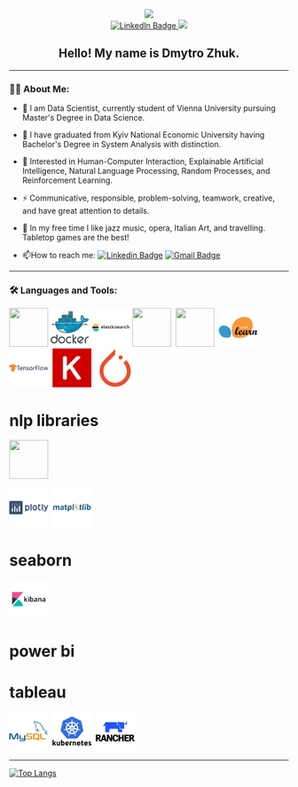 <div align="center">
  <img src="https://imageio.forbes.com/specials-images/imageserve/663b14f330ff2232e88dd9f3/The-Important-Difference-Between-Generative-AI-And-AGI/960x0.jpg?format=jpg&width=960" width = "600"/>
  
  <div id="badges">
  <a href="https://www.linkedin.com/in/dmytro-zhuk/">
    <img src="https://img.shields.io/badge/LinkedIn-blue?style=for-the-badge&logo=linkedin&logoColor=white" alt="LinkedIn Badge"/>
  </a>
  <a href="mailto:dmytrozhuk9@gmail.com">
    <img src="https://img.shields.io/badge/Gmail-D14836?style=for-the-badge&logo=gmail&logoColor=white"/>
  </a>
</div>

<h2>
  Hello! My name is Dmytro Zhuk.
</h2>
  
</div>

---

### :man_technologist: About Me:

- 👋 I am Data Scientist, currently student of Vienna University pursuing Master's Degree in Data Science. 

- :telescope: I have graduated from Kyiv National Economic University having Bachelor's Degree in System Analysis with distinction.

- :seedling: Interested in Human-Computer Interaction, Explainable Artificial Intelligence, Natural Language Processing, Random Processes, and Reinforcement Learning.

- :zap: Communicative, responsible, problem-solving, teamwork, creative, and have great attention to details. 

- 💞️ In my free time I like jazz music, opera, Italian Art, and travelling. Tabletop games are the best! 

- :mailbox:How to reach me: [![Linkedin Badge](https://img.shields.io/badge/-DZhuk-blue?style=flat&logo=Linkedin&logoColor=white)](https://www.linkedin.com/in/dmytro-zhuk/)  [![Gmail Badge](https://img.shields.io/badge/-DZhuk-D14836?style=flat&logo=gmail&logoColor=white)](mailto:dmytrozhuk9@gmail.com)



---

### :hammer_and_wrench: Languages and Tools:

<div>
  <img src="https://cdn.jsdelivr.net/gh/devicons/devicon/icons/python/python-original-wordmark.svg"  width="70" height="70"/>
  <img src="https://github.com/devicons/devicon/blob/v2.16.0/icons/docker/docker-original-wordmark.svg"  width="70" height="70"/>
  <img src="https://github.com/devicons/devicon/blob/v2.16.0/icons/elasticsearch/elasticsearch-original-wordmark.svg"  width="70" height="70"/>
  <img src="https://cdn.jsdelivr.net/gh/devicons/devicon/icons/pandas/pandas-original-wordmark.svg" width="70" height="70"/>&nbsp;
  <img src="https://cdn.jsdelivr.net/gh/devicons/devicon/icons/numpy/numpy-original-wordmark.svg" width="70" height="70"/>&nbsp;
  <img src="https://github.com/devicons/devicon/blob/v2.16.0/icons/scikitlearn/scikitlearn-original.svg" width="70" height="70"/>&nbsp;
  <img src="https://github.com/devicons/devicon/blob/v2.16.0/icons/tensorflow/tensorflow-original-wordmark.svg" width="70" height="70"/>&nbsp;
  <img src="https://github.com/devicons/devicon/blob/v2.16.0/icons/keras/keras-original.svg" width="70" height="70"/>&nbsp;
  <img src="https://github.com/devicons/devicon/blob/v2.16.0/icons/pytorch/pytorch-original.svg" width="70" height="70"/>&nbsp;

  # nlp libraries
  
  <img src="https://miro.medium.com/v2/resize:fit:1184/0*zKRz1UgqpOZ4bvuA" width="70" height="70"/>&nbsp;


  <img src="https://github.com/devicons/devicon/blob/v2.16.0/icons/plotly/plotly-original-wordmark.svg" width="70" height="70"/>&nbsp;
  <img src="https://github.com/devicons/devicon/blob/v2.16.0/icons/matplotlib/matplotlib-original-wordmark.svg" width="70" height="70"/>&nbsp;
  # seaborn
  <img src="https://github.com/devicons/devicon/blob/v2.16.0/icons/kibana/kibana-original-wordmark.svg" width="70" height="70"/>&nbsp;
  # power bi
  # tableau
  <img src="https://github.com/devicons/devicon/blob/v2.16.0/icons/mysql/mysql-original-wordmark.svg" width="70" height="70"/>&nbsp;
  <img src="https://github.com/devicons/devicon/blob/v2.16.0/icons/kubernetes/kubernetes-original-wordmark.svg" width="70" height="70"/>&nbsp;
  <img src="https://github.com/devicons/devicon/blob/v2.16.0/icons/rancher/rancher-original-wordmark.svg" width="70" height="70"/>&nbsp;  
  
</div>

---

[![Top Langs](https://github-readme-stats.vercel.app/api/top-langs/?username=DmytroZH123&layout=compact&theme=vision-friendly-light)](https://github.com/anuraghazra/github-readme-stats)


<!---
DmytroZH123/DmytroZH123 is a ✨ special ✨ repository because its `README.md` (this file) appears on your GitHub profile.
You can click the Preview link to take a look at your changes.

<img src="https://www.edureka.co/blog/wp-content/uploads/2018/08/Insurance-Leadspace-Aniamted.gif" width="300"/>

<img src="https://media.giphy.com/media/hvRJCLFzcasrR4ia7z/giphy.gif" width="30px"/>
https://media.giphy.com/media/M9gbBd9nbDrOTu1Mqx/giphy.gif
<img src="https://www.aalpha.net/wp-content/uploads/2019/10/data-science-giphy.gif" width="280" align="right"/>

--->
